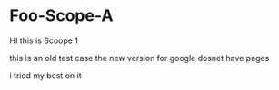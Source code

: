 # Foo-Scope-A

HI this is Scoope 1

this is an old test case the new version for google dosnet have pages 

i tried my best on it 
